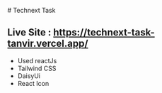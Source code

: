  
 # Technext Task

## Live Site :  https://technext-task-tanvir.vercel.app/
* Used reactJs
* Tailwind CSS 
* DaisyUi
* React Icon
